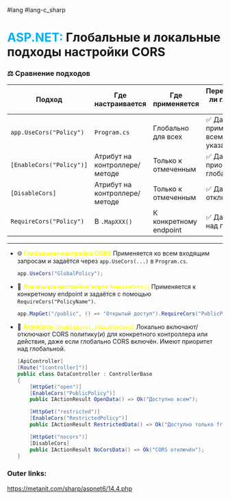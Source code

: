 #lang #lang-c_sharp  
# <font color="#00b0f0">ASP.NET:</font> Глобальные и локальные подходы настройки CORS

### ⚖️ Сравнение подходов

|Подход|Где настраивается|Где применяется|Переопределяет ли глобальный CORS?|Пример|
|---|---|---|---|---|
|`app.UseCors("Policy")`|`Program.cs`|Глобально для всех|✅ Да, применяется ко всем, если не указано иное|`app.UseCors("GlobalPolicy")`|
|`[EnableCors("Policy")]`|Атрибут на контроллере/методе|Только к отмеченным|✅ Да, имеет приоритет над глобальным|`[EnableCors("CustomPolicy")]`|
|`[DisableCors]`|Атрибут на контроллере/методе|Только к отмеченным|✅ Да, полностью отключает CORS|`[DisableCors]`|
|`RequireCors("Policy")`|В `.MapXXX()`|К конкретному endpoint|✅ Да, приоритет над глобальным|`MapGet(...).RequireCors(...)`|

---
- 🌐 **<font color="#ffff00">Глобальная настройка CORS</font>**
	Применяется ко всем входящим запросам и задаётся через `app.UseCors(...)` в `Program.cs`.
	```csharp
	app.UseCors("GlobalPolicy");
	```

- 📍 **<font color="#ffff00">Локальная настройка через `RequireCors()`</font>**
	Применяется к конкретному endpoint и задаётся с помощью `RequireCors("PolicyName")`.
	```csharp
	app.MapGet("/public", () => "Открытый доступ").RequireCors("PublicPolicy");
	```

- 🚫 **<font color="#ffff00">Атрибуты `[EnableCors]`, `[DisableCors]`</font>**
	Локально включают/отключают CORS политику(и) для конкретного контроллера или действия, даже если глобально CORS включён.
	Имеют приоритет над глобальной.
	```csharp
	[ApiController]
	[Route("[controller]")]
	public class DataController : ControllerBase
	{
	    [HttpGet("open")]
	    [EnableCors("PublicPolicy")]
	    public IActionResult OpenData() => Ok("Доступно всем");
	
	    [HttpGet("restricted")]
	    [EnableCors("RestrictedPolicy")]
	    public IActionResult RestrictedData() => Ok("Доступно только frontend");
	
	    [HttpGet("nocors")]
	    [DisableCors]
	    public IActionResult NoCorsData() => Ok("CORS отключён");
	}
	```

### Outer links:
https://metanit.com/sharp/aspnet6/14.4.php